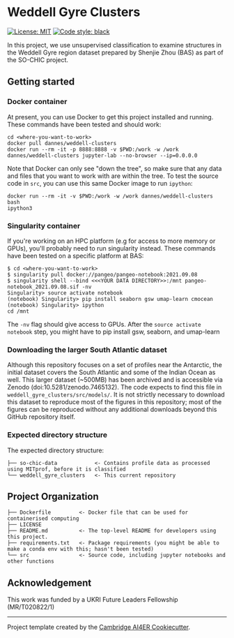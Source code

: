 # Weddell Gyre Clusters

 [![License: MIT](https://img.shields.io/badge/License-MIT-blue.svg)](https://opensource.org/licenses/MIT)
 <a href="https://github.com/psf/black"><img alt="Code style: black" src="https://img.shields.io/badge/code%20style-black-000000.svg"></a>
 
 In this project, we use unsupervised classification to examine structures in the Weddell Gyre region dataset prepared by Shenjie Zhou (BAS) as part of the SO-CHIC project. 

## Getting started

### Docker container
At present, you can use Docker to get this project installed and running. These commands have been tested and should work:
```
cd <where-you-want-to-work>
docker pull dannes/weddell-clusters
docker run --rm -it -p 8888:8888 -v $PWD:/work -w /work dannes/weddell-clusters jupyter-lab --no-browser --ip=0.0.0.0
```
Note that Docker can only see "down the tree", so make sure that any data and files that you want to work with are within the tree. To test the source code in `src`, you can use this same Docker image to run `ipython`:
```
docker run --rm -it -v $PWD:/work -w /work dannes/weddell-clusters bash
ipython3
```

### Singularity container
If you're working on an HPC platform (e.g for access to more memory or GPUs), you'll probably need to run singularity instead. These commands have been tested on a specific platform at BAS:
```
$ cd <where-you-want-to-work>
$ singularity pull docker://pangeo/pangeo-notebook:2021.09.08
$ singularity shell --bind <<<YOUR DATA DIRECTORY>>:/mnt pangeo-notebook_2021.09.08.sif -nv 
Singularity> source activate notebook
(notebook) Singularity> pip install seaborn gsw umap-learn cmocean
(notebook) Singularity> ipython
cd /mnt
```
The `-nv` flag should give access to GPUs. After the `source activate notebook` step, you might have to pip install gsw, seaborn, and umap-learn

### Downloading the larger South Atlantic dataset

Although this repository focuses on a set of profiles near the Antarctic, the initial dataset covers the South Atlantic and some of the Indian Ocean as well. This larger dataset (~500MB) has been archived and is accessible via Zenodo (doi:10.5281/zenodo.7465132). The code expects to find this file in `weddell_gyre_clusters/src/models/`. It is not strictly necessary to download this dataset to reproduce most of the figures in this repository; most of the figures can be reproduced without any additional downloads beyond this GitHub repository itself.

### Expected directory structure

The expected directory structure:
```
├── so-chic-data            <- Contains profile data as processed using MITprof, before it is classified
└── weddell_gyre_clusters   <- This current repository
```

## Project Organization
```
├── Dockerfile         <- Docker file that can be used for containerised computing
├── LICENSE
├── README.md          <- The top-level README for developers using this project.
├── requirements.txt   <- Package requirements (you might be able to make a conda env with this; hasn't been tested)
└── src                <- Source code, including jupyter notebooks and other functions
```

## Acknowledgement

This work was funded by a UKRI Future Leaders Fellowship (MR/T020822/1)

---

Project template created by the [Cambridge AI4ER Cookiecutter](https://github.com/ai4er-cdt/ai4er-cookiecutter).
